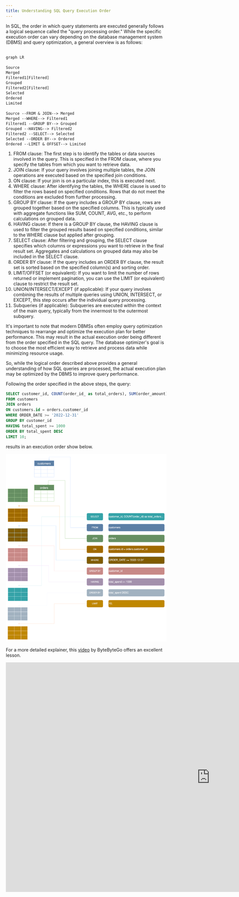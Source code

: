 ```yaml
---
title: Understanding SQL Query Execution Order
---
```


In SQL, the order in which query statements are executed generally follows a logical sequence called the "query processing order." While the specific execution order can vary depending on the database management system (DBMS) and query optimization, a general overview is as follows:

```mermaid

graph LR

Source
Merged
Filtered1[Filtered]
Grouped
Filtered2[Filtered]
Selected
Ordered
Limited

Source --FROM & JOIN--> Merged
Merged --WHERE--> Filtered1
Filtered1 --GROUP BY--> Grouped
Grouped --HAVING--> Filtered2
Filtered2 --SELECT--> Selected
Selected --ORDER BY--> Ordered
Ordered --LIMIT & OFFSET--> Limited

```
1. FROM clause: The first step is to identify the tables or data sources involved in the query. This is specified in the FROM clause, where you specify the tables from which you want to retrieve data.
2. JOIN clause: If your query involves joining multiple tables, the JOIN operations are executed based on the specified join conditions.
3. ON clause: If your join is on a particular index, this is executed next.
3. WHERE clause: After identifying the tables, the WHERE clause is used to filter the rows based on specified conditions. Rows that do not meet the conditions are excluded from further processing.
4. GROUP BY clause: If the query includes a GROUP BY clause, rows are grouped together based on the specified columns. This is typically used with aggregate functions like SUM, COUNT, AVG, etc., to perform calculations on grouped data.
5. HAVING clause: If there is a GROUP BY clause, the HAVING clause is used to filter the grouped results based on specified conditions, similar to the WHERE clause but applied after grouping.
6. SELECT clause: After filtering and grouping, the SELECT clause specifies which columns or expressions you want to retrieve in the final result set. Aggregates and calculations on grouped data may also be included in the SELECT clause.
7. ORDER BY clause: If the query includes an ORDER BY clause, the result set is sorted based on the specified column(s) and sorting order.
8. LIMIT/OFFSET (or equivalent): If you want to limit the number of rows returned or implement pagination, you can use the LIMIT (or equivalent) clause to restrict the result set.
9. UNION/INTERSECT/EXCEPT (if applicable): If your query involves combining the results of multiple queries using UNION, INTERSECT, or EXCEPT, this step occurs after the individual query processing.
10. Subqueries (if applicable): Subqueries are executed within the context of the main query, typically from the innermost to the outermost subquery.

It's important to note that modern DBMSs often employ query optimization techniques to rearrange and optimize the execution plan for better performance. This may result in the actual execution order being different from the order specified in the SQL query. The database optimizer's goal is to choose the most efficient way to retrieve and process data while minimizing resource usage.

So, while the logical order described above provides a general understanding of how SQL queries are processed, the actual execution plan may be optimized by the DBMS to improve query performance.

Following the order specified in the above steps, the query:

```sql
SELECT customer_id, COUNT(order_id_ as total_orders), SUM(order_amount) as total_spent
FROM customers
JOIN orders
ON customers.id = orders.customer_id
WHERE ORDER_DATE >= '2022-12-31'
GROUP BY customer_id
HAVING total_spent >= 1000
ORDER BY total_spent DESC
LIMIT 10;
```

results in an execution order show below.


![](_files/SqlQueryExecutionOrder.svg)

For a more detailed explainer, this [video](https://www.youtube.com/watch?v=BHwzDmr6d7s) by ByteByteGo offers an excellent lesson.

<iframe width="1280" height="720" src="https://www.youtube.com/embed/BHwzDmr6d7s" title="Secret To Optimizing SQL Queries - Understand The SQL Execution Order" frameborder="0" allow="accelerometer; autoplay; clipboard-write; encrypted-media; gyroscope; picture-in-picture; web-share" allowfullscreen></iframe>